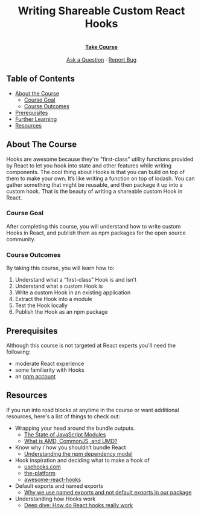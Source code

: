 <br />
<p align="center">
  <h1 align="center">Writing Shareable Custom React Hooks</h1>

  <p align="center">
    <br />
    <!-- UPDATE THIS WITH EGGHEAD LINK -->
    <a href="https://github.com/jsjoeio/shareable-custom-hooks-react"><strong>Take Course</strong></a>
    <br />
    <br />
    <a href="https://github.com/jsjoeio/shareable-custom-hooks-react">Ask a Question</a>
    ·
    <a href="https://github.com/othneildrew/Best-README-Template/issues">Report Bug</a>
  </p>
</p>

## Table of Contents

- [About the Course](#about-the-course)
  - [Course Goal](#course-goal)
  - [Course Outcomes](#course-outcomes)
- [Prerequisites](#prerequisites)
- [Further Learning](#further-learning)
- [Resources](#resources)

## About The Course

Hooks are awesome because they're "first-class" utility functions provided by React to let you hook into state and other features while writing components. The cool thing about Hooks is that you can build on top of them to make your own. It’s like writing a function on top of lodash. You can gather something that might be reusable, and then package it up into a custom hook. That is the beauty of writing a shareable custom Hook in React.

### Course Goal

After completing this course, you will understand how to write custom Hooks in React, and publish them as npm packages for the open source community.

### Course Outcomes

By taking this course, you will learn how to:

1. Understand what a “first-class” Hook is and isn’t
2. Understand what a custom Hook is
3. Write a custom Hook in an existing application
4. Extract the Hook into a module
5. Test the Hook locally
6. Publish the Hook as an npm package

## Prerequisites

Although this course is not targeted at React experts you'll need the following:

- moderate React experience
- some familiarity with Hooks
- an [npm account](https://www.npmjs.com/signup)

## Resources

If you run into road blocks at anytime in the course or want additional resources, here's a list of things to check out:

- Wrapping your head around the bundle outputs.
  - [The State of JavaScript Modules](https://medium.com/webpack/the-state-of-javascript-modules-4636d1774358)
  - [What is AMD, CommonJS, and UMD?](https://www.davidbcalhoun.com/2014/what-is-amd-commonjs-and-umd/)
- Know why / how you shouldn’t bundle React
  - [Understanding the npm dependency model](https://lexi-lambda.github.io/blog/2016/08/24/understanding-the-npm-dependency-model/)
- Hook inspiration and deciding what to make a hook of
  - [usehooks.com](https://usehooks.com)
  - [the-platform](https://github.com/palmerhq/the-platform)
  - [awesome-react-hooks](https://github.com/rehooks/awesome-react-hooks)
- Default exports and named exports
  - [Why we use named exports and not default exports in our package](https://github.com/rollup/rollup/issues/1961#issuecomment-423037881)
- Understanding how Hooks work
  - [Deep dive: How do React hooks really work](https://www.netlify.com/blog/2019/03/11/deep-dive-how-do-react-hooks-really-work/)
